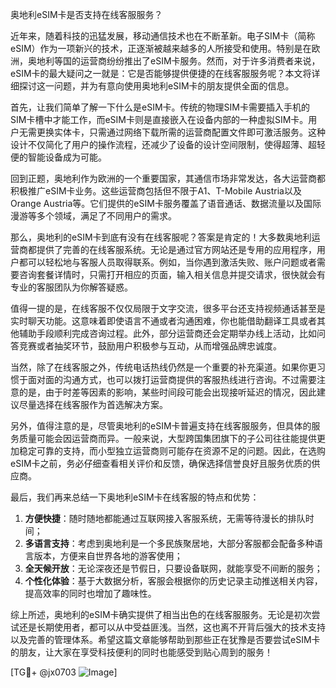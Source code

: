 奥地利eSIM卡是否支持在线客服服务？

近年来，随着科技的迅猛发展，移动通信技术也在不断革新。电子SIM卡（简称eSIM）作为一项新兴的技术，正逐渐被越来越多的人所接受和使用。特别是在欧洲，奥地利等国的运营商纷纷推出了eSIM卡服务。然而，对于许多消费者来说，eSIM卡的最大疑问之一就是：它是否能够提供便捷的在线客服服务呢？本文将详细探讨这一问题，并为有意向使用奥地利eSIM卡的朋友提供全面的信息。

首先，让我们简单了解一下什么是eSIM卡。传统的物理SIM卡需要插入手机的SIM卡槽中才能工作，而eSIM卡则是直接嵌入在设备内部的一种虚拟SIM卡。用户无需更换实体卡，只需通过网络下载所需的运营商配置文件即可激活服务。这种设计不仅简化了用户的操作流程，还减少了设备的设计空间限制，使得超薄、超轻便的智能设备成为可能。

回到正题，奥地利作为欧洲的一个重要国家，其通信市场非常发达，各大运营商都积极推广eSIM卡业务。这些运营商包括但不限于A1、T-Mobile Austria以及Orange Austria等。它们提供的eSIM卡服务覆盖了语音通话、数据流量以及国际漫游等多个领域，满足了不同用户的需求。

那么，奥地利的eSIM卡到底有没有在线客服呢？答案是肯定的！大多数奥地利运营商都提供了完善的在线客服系统。无论是通过官方网站还是专用的应用程序，用户都可以轻松地与客服人员取得联系。例如，当你遇到激活失败、账户问题或者需要咨询套餐详情时，只需打开相应的页面，输入相关信息并提交请求，很快就会有专业的客服团队为你解答疑惑。

值得一提的是，在线客服不仅仅局限于文字交流，很多平台还支持视频通话甚至是实时聊天功能。这意味着即使语言不通或者沟通困难，你也能借助翻译工具或者其他辅助手段顺利完成咨询过程。此外，部分运营商还会定期举办线上活动，比如问答竞赛或者抽奖环节，鼓励用户积极参与互动，从而增强品牌忠诚度。

当然，除了在线客服之外，传统电话热线仍然是一个重要的补充渠道。如果你更习惯于面对面的沟通方式，也可以拨打运营商提供的客服热线进行咨询。不过需要注意的是，由于时差等因素的影响，某些时间段可能会出现接听延迟的情况，因此建议尽量选择在线客服作为首选解决方案。

另外，值得注意的是，尽管奥地利的eSIM卡普遍支持在线客服服务，但具体的服务质量可能会因运营商而异。一般来说，大型跨国集团旗下的子公司往往能提供更加稳定可靠的支持，而小型独立运营商则可能存在资源不足的问题。因此，在选购eSIM卡之前，务必仔细查看相关评价和反馈，确保选择信誉良好且服务优质的供应商。

最后，我们再来总结一下奥地利eSIM卡在线客服的特点和优势：

1. **方便快捷**：随时随地都能通过互联网接入客服系统，无需等待漫长的排队时间；
2. **多语言支持**：考虑到奥地利是一个多民族聚居地，大部分客服都会配备多种语言版本，方便来自世界各地的游客使用；
3. **全天候开放**：无论深夜还是节假日，只要设备联网，就能享受不间断的服务；
4. **个性化体验**：基于大数据分析，客服会根据你的历史记录主动推送相关内容，提高效率的同时也增加了趣味性。

综上所述，奥地利的eSIM卡确实提供了相当出色的在线客服服务。无论是初次尝试还是长期使用者，都可以从中受益匪浅。当然，这也离不开背后强大的技术支持以及完善的管理体系。希望这篇文章能够帮助到那些正在犹豫是否要尝试eSIM卡的朋友，让大家在享受科技便利的同时也能感受到贴心周到的服务！

[TG💪+ @jx0703 ![Image](https://github.com/user-attachments/assets/dbca1d08-cadb-493c-b0ec-ad6f7a83f270)]